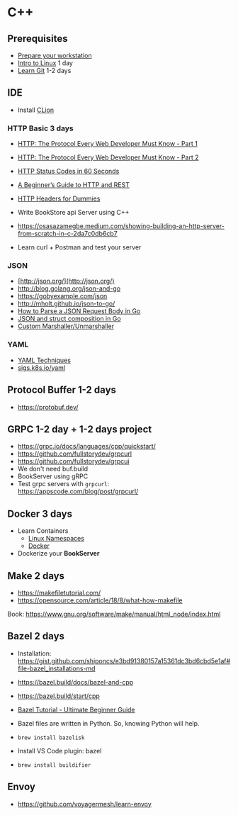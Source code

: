 # C++

## Prerequisites

- [Prepare your workstation](/workstation/)
- [Intro to Linux](https://www.youtube.com/watch?v=sWbUDq4S6Y8) 1 day
- [Learn Git](/git/) 1-2 days

## IDE

- Install [CLion](https://www.jetbrains.com/clion/)

### HTTP Basic 3 days
- [HTTP: The Protocol Every Web Developer Must Know - Part 1](https://code.tutsplus.com/tutorials/http-the-protocol-every-web-developer-must-know-part-1--net-31177)
- [HTTP: The Protocol Every Web Developer Must Know - Part 2](https://code.tutsplus.com/tutorials/http-the-protocol-every-web-developer-must-know-part-2--net-31155)
- [HTTP Status Codes in 60 Seconds](https://webdesign.tutsplus.com/tutorials/http-status-codes-in-60-seconds--cms-24317)
- [A Beginner’s Guide to HTTP and REST](https://code.tutsplus.com/tutorials/a-beginners-guide-to-http-and-rest--net-16340)
- [HTTP Headers for Dummies](https://code.tutsplus.com/tutorials/http-headers-for-dummies--net-8039)

- Write BookStore api Server using C++
- https://osasazamegbe.medium.com/showing-building-an-http-server-from-scratch-in-c-2da7c0db6cb7
- Learn curl + Postman and test your server

### JSON

- [http://json.org/](http://json.org/)
- http://blog.golang.org/json-and-go
- https://gobyexample.com/json
- http://mholt.github.io/json-to-go/
- [How to Parse a JSON Request Body in Go](https://www.alexedwards.net/blog/how-to-properly-parse-a-json-request-body)
- [JSON and struct composition in Go](http://attilaolah.eu/2014/09/10/json-and-struct-composition-in-go/)
- [Custom Marshaller/Unmarshaller](https://gist.github.com/mdwhatcott/8dd2eef0042f7f1c0cd8)

### YAML

- [YAML Techniques](https://github.com/helm/helm/blob/v2.16.5/docs/chart_template_guide/yaml_techniques.md)
- [sigs.k8s.io/yaml](https://github.com/kubernetes-sigs/yaml)


## Protocol Buffer 1-2 days

- https://protobuf.dev/

## GRPC 1-2 day + 1-2 days project

- https://grpc.io/docs/languages/cpp/quickstart/
- https://github.com/fullstorydev/grpcurl
- https://github.com/fullstorydev/grpcui
- We don't need buf.build
- BookServer using gRPC
- Test grpc servers with `grpcurl`: https://appscode.com/blog/post/grpcurl/

## Docker 3 days

- Learn Containers
   - [Linux Namespaces](/containers/namespace/)
   - [Docker](/containers/docker/)
- Dockerize your **BookServer**

## Make 2 days

- https://makefiletutorial.com/ 
- https://opensource.com/article/18/8/what-how-makefile 

Book:
https://www.gnu.org/software/make/manual/html_node/index.html 

## Bazel 2 days
- Installation: https://gist.github.com/shiponcs/e3bd91380157a15361dc3bd6cbd5e1af#file-bazel_installations-md
- https://bazel.build/docs/bazel-and-cpp
- https://bazel.build/start/cpp
- [Bazel Tutorial - Ultimate Beginner Guide](https://www.youtube.com/watch?v=toPWLiUq5Ps)
- Bazel files are written in Python. So, knowing Python will help.

- `brew install bazelisk`

- Install VS Code plugin: bazel
- `brew install buildifier`

## Envoy

- https://github.com/voyagermesh/learn-envoy

